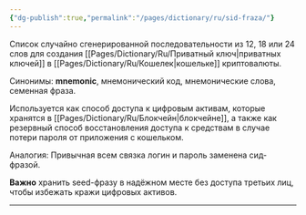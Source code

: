 ```yaml
---
{"dg-publish":true,"permalink":"/pages/dictionary/ru/sid-fraza/"}
---
```



Список случайно сгенерированной последовательности из 12, 18 или 24 слов для создания [[Pages/Dictionary/Ru/Приватный ключ\|приватных ключей]] в [[Pages/Dictionary/Ru/Кошелек\|кошельке]] криптовалюты.

Синонимы: **mnemonic**, мнемонический код, мнемонические слова, семенная фраза.

Используется как способ доступа к цифровым активам, которые хранятся в [[Pages/Dictionary/Ru/Блокчейн\|блокчейне]], а также как резервный способ восстановления доступа к средствам в случае потери пароля от приложения с кошельком.

Аналогия: Привычная всем связка логин и пароль заменена сид-фразой.

**Важно** хранить seed-фразу в надёжном месте без доступа третьих лиц, чтобы избежать кражи цифровых активов.

---
